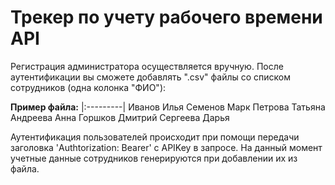 # Трекер по учету рабочего времени API

Регистрация администратора осуществляется вручную.
После аутентификации вы сможете добавлять ".csv" файлы со списком сотрудников (одна колонка "ФИО"):

**Пример файла:**
|:---------|
Иванов Илья
Семенов Марк
Петрова Татьяна
Андреева Анна
Горшков Дмитрий
Сергеева Дарья


Аутентификация пользователей происходит при помощи передачи заголовка 'Authtorization: Bearer' с APIKey в запросе.
На данный момент учетные данные сотрудников генерируются при добавлении их из файла.
